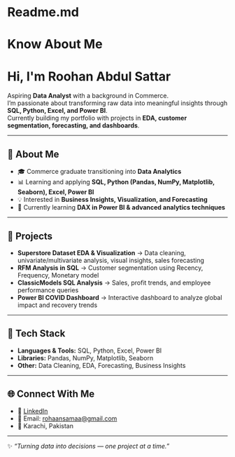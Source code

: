 # Readme.md
# Know About Me 
# Hi, I'm Roohan Abdul Sattar

Aspiring **Data Analyst** with a background in Commerce.  
I’m passionate about transforming raw data into meaningful insights through **SQL, Python, Excel, and Power BI**.  
Currently building my portfolio with projects in **EDA, customer segmentation, forecasting, and dashboards**.  

---

## 🔹 About Me
- 🎓 Commerce graduate transitioning into **Data Analytics**  
- 📊 Learning and applying  **SQL, Python (Pandas, NumPy, Matplotlib, Seaborn), Excel, Power BI**  
- 💡 Interested in **Business Insights, Visualization, and Forecasting**  
- 🌱 Currently learning **DAX in Power BI & advanced analytics techniques**  

---

## 🔹 Projects
- **Superstore Dataset EDA & Visualization** → Data cleaning, univariate/multivariate analysis, visual insights, sales forecasting  
- **RFM Analysis in SQL** → Customer segmentation using Recency, Frequency, Monetary model  
- **ClassicModels SQL Analysis** → Sales, profit trends, and employee performance queries  
- **Power BI COVID Dashboard** → Interactive dashboard to analyze global impact and recovery trends  

---

## 🔹 Tech Stack
- **Languages & Tools:** SQL, Python, Excel, Power BI  
- **Libraries:** Pandas, NumPy, Matplotlib, Seaborn  
- **Other:** Data Cleaning, EDA, Forecasting, Business Insights  

---

## 🌐 Connect With Me
- 💼 [LinkedIn](https://linkedin.com/in/roohansamaa)  
- 📧 Email: rohaansamaa@gmail.com  
- 📍 Karachi, Pakistan  

---

✨ *“Turning data into decisions — one project at a time.”*  
